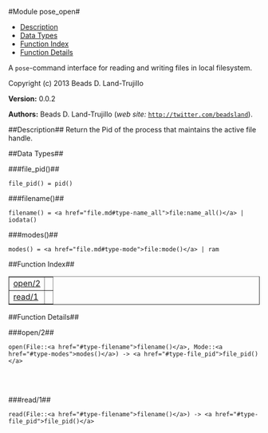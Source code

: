 

#Module pose_open#
* [Description](#description)
* [Data Types](#types)
* [Function Index](#index)
* [Function Details](#functions)


A `pose`-command interface for reading and writing files in
local filesystem.

Copyright (c) 2013 Beads D. Land-Trujillo

__Version:__ 0.0.2

__Authors:__ Beads D. Land-Trujillo (_web site:_ [`http://twitter.com/beadsland`](http://twitter.com/beadsland)).<a name="description"></a>

##Description##
 Return the Pid of the process that maintains
the active file handle.
<a name="types"></a>

##Data Types##




###<a name="type-file_pid">file_pid()</a>##



	file_pid() = pid()



###<a name="type-filename">filename()</a>##



	filename() = <a href="file.md#type-name_all">file:name_all()</a> | iodata()



###<a name="type-modes">modes()</a>##



	modes() = <a href="file.md#type-mode">file:mode()</a> | ram
<a name="index"></a>

##Function Index##


<table width="100%" border="1" cellspacing="0" cellpadding="2" summary="function index"><tr><td valign="top"><a href="#open-2">open/2</a></td><td></td></tr><tr><td valign="top"><a href="#read-1">read/1</a></td><td></td></tr></table>


<a name="functions"></a>

##Function Details##

<a name="open-2"></a>

###open/2##


	open(File::<a href="#type-filename">filename()</a>, Mode::<a href="#type-modes">modes()</a>) -> <a href="#type-file_pid">file_pid()</a>
<br></br>


<a name="read-1"></a>

###read/1##


	read(File::<a href="#type-filename">filename()</a>) -> <a href="#type-file_pid">file_pid()</a>
<br></br>


